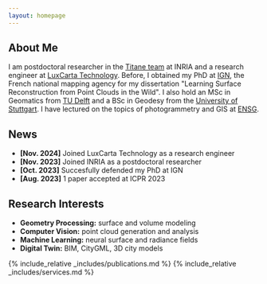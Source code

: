 ```yaml
---
layout: homepage
---
```


## About Me

I am postdoctoral researcher in the <a href="https://team.inria.fr/titane/team/">Titane team</a> at INRIA and a research engineer at <a href="https://www.luxcarta.com/">LuxCarta Technology</a>. Before, I obtained my PhD at <a href="https://www.ign.fr/institut/identity-card">IGN</a>, the French national mapping agency for my dissertation "Learning Surface Reconstruction from Point Clouds in the Wild". I also hold an MSc in Geomatics from <a href="https://www.tudelft.nl/en/">TU Delft</a> and a BSc in Geodesy from the <a href="https://www.uni-stuttgart.de/en/">University of Stuttgart</a>. I have lectured on the topics of photogrammetry and GIS at <a href="https://ensg.eu/fr">ENSG</a>.

## News

- **[Nov. 2024]** Joined LuxCarta Technology as a research engineer
- **[Nov. 2023]** Joined INRIA as a postdoctoral researcher
- **[Oct. 2023]** Succesfully defended my PhD at IGN
- **[Aug. 2023]** 1 paper accepted at ICPR 2023

## Research Interests

- **Geometry Processing:** surface and volume modeling
- **Computer Vision:** point cloud generation and analysis
- **Machine Learning:** neural surface and radiance fields
- **Digital Twin:** BIM, CityGML, 3D city models


{% include_relative _includes/publications.md %}
{% include_relative _includes/services.md %}
